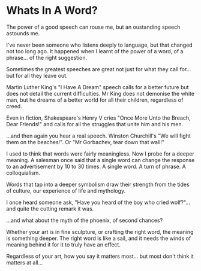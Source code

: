 # Whats In A Word?

The power of a good speech can rouse me, but an oustanding speech astounds me.

I've never been someone who listens deeply to language, but that changed not too long ago. It happened when I learnt of the power of a word, of a phrase... of the right suggestion.

Sometimes the greatest speeches are great not just for what they call for... but for all they leave out.

Martin Luther King's "I Have A Dream" speech calls for a better future but does not detail the current difficulties. Mr King does not demonise the white man, but he dreams of a better world for all their children, regardless of creed.

Even in fiction, Shakespeare's Henry V cries "Once More Unto the Breach, Dear Friends!" and calls for all the struggles that unite him and his men.

...and then again you hear a real speech. Winston Churchill's "We will fight them on the beaches!". Or "Mr Gorbachev, tear down that wall!"

I used to think that words were fairly meaningless. Now I probe for a deeper meaning. A salesman once said that a single word can change the response to an advertisement by 10 to 30 times. A single word. A turn of phrase. A colloquialism.

Words that tap into a deeper symbolism draw their strength from the tides of culture, our experience of life and mythology.

I once heard someone ask, "Have you heard of the boy who cried wolf?"... and quite the cutting remark it was.

...and what about the myth of the phoenix, of second chances?

Whether your art is in fine sculpture, or crafting the right word, the meaning is something deeper. The right word is like a sail, and it needs the winds of meaning behind it for it to truly have an effect.

Regardless of your art, how you say it matters most... but most don't think it matters at all...
